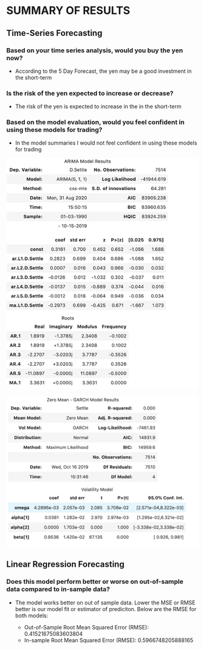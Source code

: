 # SUMMARY OF RESULTS

## Time-Series Forecasting

### Based on your time series analysis, would you buy the yen now?

- According to the 5 Day Forecast, the yen may be a good investment in the short-term

### Is the risk of the yen expected to increase or decrease?

- The risk of the yen is expected to increase in the in the short-term

### Based on the model evaluation, would you feel confident in using these models for trading?

- In the model summaries I would not feel confident in using these models for trading

![ARIMA Model Summary](Images/ARIMA_Model_Results.png)

![GARCH Model Summary](Images/GARCH_Model_Results.png)

## Linear Regression Forecasting

### Does this model perform better or worse on out-of-sample data compared to in-sample data?

- The model works better on out of sample data. Lower the MSE or RMSE better is our model fit or estimator of prediciton. Below are the RMSE for both models:

  - Out-of-Sample Root Mean Squared Error (RMSE): 0.41521675083603804
  - In-sample Root Mean Squared Error (RMSE): 0.5966748205888165
